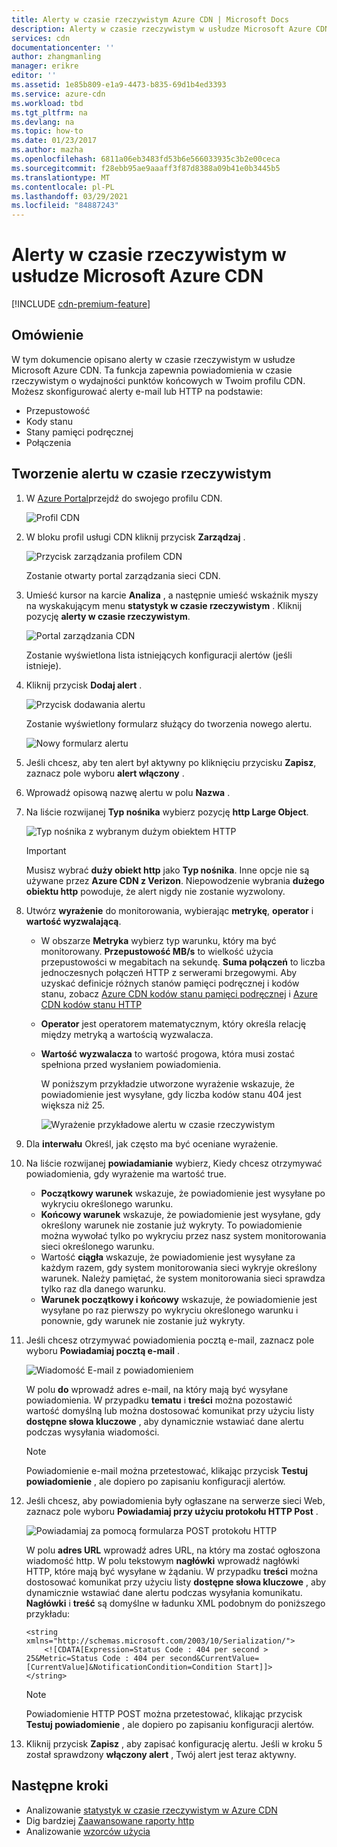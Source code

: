 ```yaml
---
title: Alerty w czasie rzeczywistym Azure CDN | Microsoft Docs
description: Alerty w czasie rzeczywistym w usłudze Microsoft Azure CDN. Alerty w czasie rzeczywistym zapewniają powiadomienia o wydajności punktów końcowych w Twoim profilu CDN.
services: cdn
documentationcenter: ''
author: zhangmanling
manager: erikre
editor: ''
ms.assetid: 1e85b809-e1a9-4473-b835-69d1b4ed3393
ms.service: azure-cdn
ms.workload: tbd
ms.tgt_pltfrm: na
ms.devlang: na
ms.topic: how-to
ms.date: 01/23/2017
ms.author: mazha
ms.openlocfilehash: 6811a06eb3483fd53b6e566033935c3b2e00ceca
ms.sourcegitcommit: f28ebb95ae9aaaff3f87d8388a09b41e0b3445b5
ms.translationtype: MT
ms.contentlocale: pl-PL
ms.lasthandoff: 03/29/2021
ms.locfileid: "84887243"
---
```

# <a name="real-time-alerts-in-microsoft-azure-cdn"></a>Alerty w czasie rzeczywistym w usłudze Microsoft Azure CDN
[!INCLUDE [cdn-premium-feature](../../includes/cdn-premium-feature.md)]

## <a name="overview"></a>Omówienie
W tym dokumencie opisano alerty w czasie rzeczywistym w usłudze Microsoft Azure CDN. Ta funkcja zapewnia powiadomienia w czasie rzeczywistym o wydajności punktów końcowych w Twoim profilu CDN.  Możesz skonfigurować alerty e-mail lub HTTP na podstawie:

* Przepustowość
* Kody stanu
* Stany pamięci podręcznej
* Połączenia

## <a name="creating-a-real-time-alert"></a>Tworzenie alertu w czasie rzeczywistym
1. W [Azure Portal](https://portal.azure.com)przejdź do swojego profilu CDN.
   
    ![Profil CDN](./media/cdn-real-time-alerts/cdn-profile-blade.png)
1. W bloku profil usługi CDN kliknij przycisk **Zarządzaj** .
   
    ![Przycisk zarządzania profilem CDN](./media/cdn-real-time-alerts/cdn-manage-btn.png)
   
    Zostanie otwarty portal zarządzania sieci CDN.
3. Umieść kursor na karcie **Analiza** , a następnie umieść wskaźnik myszy na wyskakującym menu **statystyk w czasie rzeczywistym** .  Kliknij pozycję **alerty w czasie rzeczywistym**.
   
    ![Portal zarządzania CDN](./media/cdn-real-time-alerts/cdn-premium-portal.png)
   
    Zostanie wyświetlona lista istniejących konfiguracji alertów (jeśli istnieje).
4. Kliknij przycisk **Dodaj alert** .
   
    ![Przycisk dodawania alertu](./media/cdn-real-time-alerts/cdn-add-alert.png)
   
    Zostanie wyświetlony formularz służący do tworzenia nowego alertu.
   
    ![Nowy formularz alertu](./media/cdn-real-time-alerts/cdn-new-alert.png)
5. Jeśli chcesz, aby ten alert był aktywny po kliknięciu przycisku **Zapisz**, zaznacz pole wyboru **alert włączony** .
6. Wprowadź opisową nazwę alertu w polu **Nazwa** .
7. Na liście rozwijanej **Typ nośnika** wybierz pozycję **http Large Object**.
   
    ![Typ nośnika z wybranym dużym obiektem HTTP](./media/cdn-real-time-alerts/cdn-http-large.png)
   
   > [!IMPORTANT]
   > Musisz wybrać **duży obiekt http** jako **Typ nośnika**.  Inne opcje nie są używane przez **Azure CDN z Verizon**.  Niepowodzenie wybrania **dużego obiektu http** powoduje, że alert nigdy nie zostanie wyzwolony.
   > 
   > 
8. Utwórz **wyrażenie** do monitorowania, wybierając **metrykę**, **operator** i **wartość wyzwalającą**.
   
   * W obszarze **Metryka** wybierz typ warunku, który ma być monitorowany.  **Przepustowość MB/s** to wielkość użycia przepustowości w megabitach na sekundę.  **Suma połączeń** to liczba jednoczesnych połączeń HTTP z serwerami brzegowymi.  Aby uzyskać definicje różnych stanów pamięci podręcznej i kodów stanu, zobacz [Azure CDN kodów stanu pamięci podręcznej](/previous-versions/azure/mt759237(v=azure.100)) i [Azure CDN kodów stanu HTTP](/previous-versions/azure/mt759238(v=azure.100))
   * **Operator** jest operatorem matematycznym, który określa relację między metryką a wartością wyzwalacza.
   * **Wartość wyzwalacza** to wartość progowa, która musi zostać spełniona przed wysłaniem powiadomienia.
     
     W poniższym przykładzie utworzone wyrażenie wskazuje, że powiadomienie jest wysyłane, gdy liczba kodów stanu 404 jest większa niż 25.
     
     ![Wyrażenie przykładowe alertu w czasie rzeczywistym](./media/cdn-real-time-alerts/cdn-expression.png)
9. Dla **interwału** Określ, jak często ma być oceniane wyrażenie.
10. Na liście rozwijanej **powiadamianie** wybierz, Kiedy chcesz otrzymywać powiadomienia, gdy wyrażenie ma wartość true.
    
    * **Początkowy warunek** wskazuje, że powiadomienie jest wysyłane po wykryciu określonego warunku.
    * **Końcowy warunek** wskazuje, że powiadomienie jest wysyłane, gdy określony warunek nie zostanie już wykryty. To powiadomienie można wywołać tylko po wykryciu przez nasz system monitorowania sieci określonego warunku.
    * Wartość **ciągła** wskazuje, że powiadomienie jest wysyłane za każdym razem, gdy system monitorowania sieci wykryje określony warunek. Należy pamiętać, że system monitorowania sieci sprawdza tylko raz dla danego warunku.
    * **Warunek początkowy i końcowy** wskazuje, że powiadomienie jest wysyłane po raz pierwszy po wykryciu określonego warunku i ponownie, gdy warunek nie zostanie już wykryty.
1. Jeśli chcesz otrzymywać powiadomienia pocztą e-mail, zaznacz pole wyboru **Powiadamiaj pocztą e-mail** .  
    
    ![Wiadomość E-mail z powiadomieniem](./media/cdn-real-time-alerts/cdn-notify-email.png)
    
    W polu **do** wprowadź adres e-mail, na który mają być wysyłane powiadomienia. W przypadku **tematu** i **treści** można pozostawić wartość domyślną lub można dostosować komunikat przy użyciu listy **dostępne słowa kluczowe** , aby dynamicznie wstawiać dane alertu podczas wysyłania wiadomości.
    
    > [!NOTE]
    > Powiadomienie e-mail można przetestować, klikając przycisk **Testuj powiadomienie** , ale dopiero po zapisaniu konfiguracji alertów.
    > 
    > 
12. Jeśli chcesz, aby powiadomienia były ogłaszane na serwerze sieci Web, zaznacz pole wyboru **Powiadamiaj przy użyciu protokołu HTTP Post** .
    
    ![Powiadamiaj za pomocą formularza POST protokołu HTTP](./media/cdn-real-time-alerts/cdn-notify-http.png)
    
    W polu **adres URL** wprowadź adres URL, na który ma zostać ogłoszona wiadomość http. W polu tekstowym **nagłówki** wprowadź nagłówki HTTP, które mają być wysyłane w żądaniu.  W przypadku **treści** można dostosować komunikat przy użyciu listy **dostępne słowa kluczowe** , aby dynamicznie wstawiać dane alertu podczas wysyłania komunikatu.  **Nagłówki** i **treść** są domyślne w ładunku XML podobnym do poniższego przykładu:
    
    ```
    <string xmlns="http://schemas.microsoft.com/2003/10/Serialization/">
        <![CDATA[Expression=Status Code : 404 per second > 25&Metric=Status Code : 404 per second&CurrentValue=[CurrentValue]&NotificationCondition=Condition Start]]>
    </string>
    ```
    
    > [!NOTE]
    > Powiadomienie HTTP POST można przetestować, klikając przycisk **Testuj powiadomienie** , ale dopiero po zapisaniu konfiguracji alertów.
    > 
    > 
13. Kliknij przycisk **Zapisz** , aby zapisać konfigurację alertu.  Jeśli w kroku 5 został sprawdzony **włączony alert** , Twój alert jest teraz aktywny.

## <a name="next-steps"></a>Następne kroki
* Analizowanie [statystyk w czasie rzeczywistym w Azure CDN](cdn-real-time-stats.md)
* Dig bardziej [Zaawansowane raporty http](cdn-advanced-http-reports.md)
* Analizowanie [wzorców użycia](cdn-analyze-usage-patterns.md)

